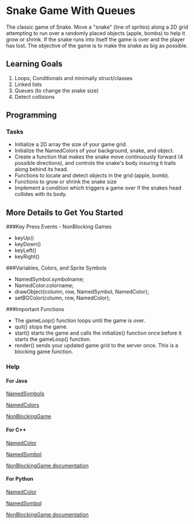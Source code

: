Snake Game With Queues
======================

The classic game of Snake. Move a "snake" (line of sprites) along a 2D grid attempting to run over a randomly placed objects (apple, bombs) to help it grow or shrink.
If the snake  runs into itself the game is over and the player has lost.
The objective  of the game is to make the snake as big as possible.

Learning Goals
--------------
1. Loops, Conditionals and minimally struct/classes
2. Linked lists
3. Queues (to change the snake size) 
4. Detect collisions

Programming
-----------
### Tasks
- Initialize a 2D array the size of your game grid.
- Initialize the NamedColors of your background, snake, and object.
- Create a function that makes the snake move continuously forward (4 possible directions),
 	and controls the snake's body insuring it trails along behind its head.
- Functions to locate and detect objects in the grid (apple, bomb).
- Functions to grow or shrink the snake size 
- Implement a condition which triggers a game over if the snakes head collides 
	with its body.

More Details to Get You Started
-------------------------------
###Key Press Events - NonBlocking Games
- keyUp()
- keyDown()
- keyLeft()
- keyRight()


###Variables, Colors, and Sprite Symbols
- NamedSymbol.symbolname;
- NamedColor.colorname;
- drawObject(column, row, NamedSymbol, NamedColor);
- setBGColor(column, row, NamedColor);

###Important Functions
- The gameLoop() function loops until the game is over.
- quit() stops the game.
- start() starts the game and calls the initialize() function once before it starts the gameLoop() function.
- render() sends your updated game grid to the server once. This is a blocking game function.

### Help
#### For Java
[NamedSymbols](http://bridgesuncc.github.io/doc/java-api/current/html/enumbridges_1_1base_1_1_named_symbol.html)

[NamedColors](http://bridgesuncc.github.io/doc/java-api/current/html/enumbridges_1_1base_1_1_named_color.html)

[NonBlockingGame](http://bridgesuncc.github.io/doc/java-api/current/html/classbridges_1_1games_1_1_non_blocking_game.html)

#### For C++
[NamedColor](http://bridgesuncc.github.io/doc/cxx-api/current/html/namespacebridges_1_1game.html#afaa832a4322b25b6a4ebfba832f10f26)

[NamedSymbol](http://bridgesuncc.github.io/doc/cxx-api/current/html/namespacebridges_1_1game.html#ab9a19c7ab6e2ebac2f95180e21733487)

[NonBlockingGame documentation](http://bridgesuncc.github.io/doc/cxx-api/current/html/classbridges_1_1game_1_1_non_blocking_game.html)

#### For Python
[NamedColor](http://bridgesuncc.github.io/doc/python-api/current/html/classbridges_1_1named__color_1_1_named_color.html)

[NamedSymbol](http://bridgesuncc.github.io/doc/python-api/current/html/classbridges_1_1named__symbol_1_1_named_symbol.html)

[NonBlockingGame documentation](http://bridgesuncc.github.io/doc/python-api/current/html/classbridges_1_1non__blocking__game_1_1_non_blocking_game.html)
